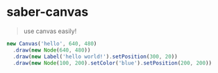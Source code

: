 # saber-canvas

> use canvas easily!

```ts
new Canvas('hello', 640, 480)
  .draw(new Node(640, 480))
  .draw(new Label('hello world!').setPosition(300, 20))
  .draw(new Node(100, 200).setColor('blue').setPosition(200, 200))
```
